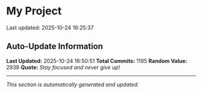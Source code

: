 # My Project


Last updated: 2025-10-24 16:25:37


















































































































































































































































































































































































































































































































































































































































































































































































































































































































































































































































































































































































































































































































































































































































































































































































































































## Auto-Update Information

**Last Updated:** 2025-10-24 16:50:51
**Total Commits:** 1195
**Random Value:** 2938
**Quote:** _Stay focused and never give up!_

---
_This section is automatically generated and updated._